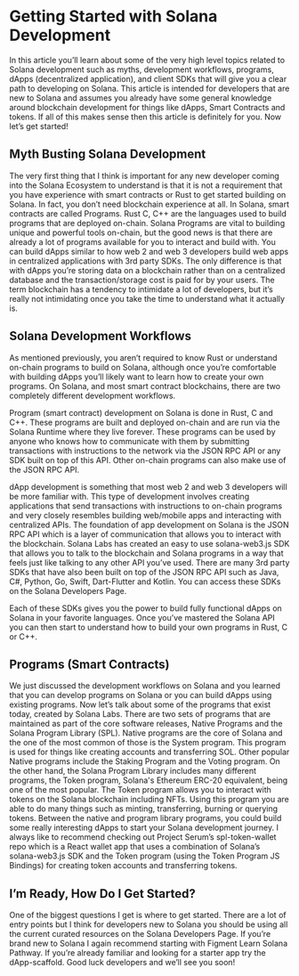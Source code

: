 # Getting Started with Solana Development

In this article you’ll learn about some of the very high level topics related to Solana development such as myths, development workflows, programs, dApps (decentralized application), and client SDKs that will give you a clear path to developing on Solana. This article is intended for developers that are new to Solana and assumes you already have some general knowledge around blockchain development for things like dApps, Smart Contracts and tokens. If all of this makes sense then this article is definitely for you. Now let’s get started!

## Myth Busting Solana Development

The very first thing that I think is important for any new developer coming into the Solana Ecosystem to understand is that it is not a requirement that you have experience with smart contracts or Rust to get started building on Solana. In fact, you don’t need blockchain experience at all. In Solana, smart contracts are called Programs. Rust C, C++ are the languages used to build programs that are deployed on-chain. Solana Programs are vital to building unique and powerful tools on-chain, but the good news is that there are already a lot of programs available for you to interact and build with. You can build dApps similar to how web 2 and web 3 developers build web apps in centralized applications with 3rd party SDKs. The only difference is that with dApps you’re storing data on a blockchain rather than on a centralized database and the transaction/storage cost is paid for by your users. The term blockchain has a tendency to intimidate a lot of developers, but it’s really not intimidating once you take the time to understand what it actually is.

## Solana Development Workflows

As mentioned previously, you aren’t required to know Rust or understand on-chain programs to build on Solana, although once you’re comfortable with building dApps you’ll likely want to learn how to create your own programs. On Solana, and most smart contract blockchains, there are two completely different development workflows.

Program (smart contract) development on Solana is done in Rust, C and C++. These programs are built and deployed on-chain and are run via the Solana Runtime where they live forever. These programs can be used by anyone who knows how to communicate with them by submitting transactions with instructions to the network via the JSON RPC API or any SDK built on top of this API. Other on-chain programs can also make use of the JSON RPC API.

dApp development is something that most web 2 and web 3 developers will be more familiar with. This type of development involves creating applications that send transactions with instructions to on-chain programs and very closely resembles building web/mobile apps and interacting with centralized APIs. The foundation of app development on Solana is the JSON RPC API which is a layer of communication that allows you to interact with the blockchain. Solana Labs has created an easy to use solana-web3.js SDK that allows you to talk to the blockchain and Solana programs in a way that feels just like talking to any other API you’ve used. There are many 3rd party SDKs that have also been built on top of the JSON RPC API such as Java, C#, Python, Go, Swift, Dart-Flutter and Kotlin. You can access these SDKs on the Solana Developers Page.

Each of these SDKs gives you the power to build fully functional dApps on Solana in your favorite languages. Once you’ve mastered the Solana API you can then start to understand how to build your own programs in Rust, C or C++.

## Programs (Smart Contracts)

We just discussed the development workflows on Solana and you learned that you can develop programs on Solana or you can build dApps using existing programs. Now let’s talk about some of the programs that exist today, created by Solana Labs. There are two sets of programs that are maintained as part of the core software releases, Native Programs and the Solana Program Library (SPL).  Native programs are the core of Solana and the one of the most common of those is the System program. This program is used for things like creating accounts and transferring SOL. Other popular Native programs include the Staking Program and the Voting program. On the other hand, the Solana Program Library includes many different programs, the Token program, Solana's Ethereum ERC-20 equivalent, being one of the most popular. The Token program allows you to interact with tokens on the Solana blockchain including NFTs. Using this program you are able to do many things such as minting, transferring, burning or querying tokens. Between the native and program library programs, you could build some really interesting dApps to start your Solana development journey. I always like to recommend checking out Project Serum’s spl-token-wallet repo which is a React wallet app that uses a combination of Solana’s  solana-web3.js SDK and the Token program (using the Token Program JS Bindings) for creating token accounts and transferring tokens.

## I’m Ready, How Do I Get Started?

One of the biggest questions I get is where to get started. There are a lot of entry points but I think for developers new to Solana you should be using all the current curated resources on the Solana Developers Page. If you’re brand new to Solana I again recommend starting with Figment Learn Solana Pathway. If you’re already familiar and looking for a starter app try the dApp-scaffold. Good luck developers and we’ll see you soon!